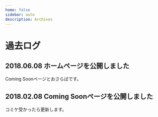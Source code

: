```yaml
---
home: false
sidebar: auto
description: Archives
---
```


# 過去ログ

## 2018.06.08 ホームページを公開しました

Coming Soonページとおさらばです。

## 2018.02.08 Coming Soonページを公開しました

コミケ受かったら更新します。
